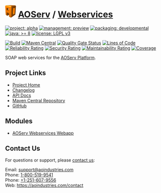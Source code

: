 # [<img src="ao-logo.png" alt="AO Logo" width="35" height="40">](https://github.com/ao-apps) [AOServ](https://aoindustries.com/aoserv/) / [Webservices](https://github.com/ao-apps/aoserv-webservices)

[![project: alpha](https://aoindustries.com/ao-badges/project-alpha.svg)](https://aoindustries.com/life-cycle#project-alpha)
[![management: preview](https://aoindustries.com/ao-badges/management-preview.svg)](https://aoindustries.com/life-cycle#management-preview)
[![packaging: developmental](https://aoindustries.com/ao-badges/packaging-developmental.svg)](https://aoindustries.com/life-cycle#packaging-developmental)  
[![java: &gt;= 8](https://aoindustries.com/ao-badges/java-8.svg)](https://docs.oracle.com/javase/8/docs/api/)
[![license: LGPL v3](https://aoindustries.com/ao-badges/license-lgpl-3.0.svg)](https://www.gnu.org/licenses/lgpl-3.0)

[![Build](https://github.com/ao-apps/aoserv-webservices/workflows/Build/badge.svg?branch=master)](https://github.com/ao-apps/aoserv-webservices/actions?query=workflow%3ABuild)
[![Maven Central](https://maven-badges.herokuapp.com/maven-central/com.aoindustries/aoserv-webservices/badge.svg)](https://maven-badges.herokuapp.com/maven-central/com.aoindustries/aoserv-webservices)
[![Quality Gate Status](https://sonarcloud.io/api/project_badges/measure?branch=master&project=com.aoapps.platform%3Aaoapps-webservices&metric=alert_status)](https://sonarcloud.io/dashboard?branch=master&id=com.aoapps.platform%3Aaoapps-webservices)
[![Lines of Code](https://sonarcloud.io/api/project_badges/measure?branch=master&project=com.aoapps.platform%3Aaoapps-webservices&metric=ncloc)](https://sonarcloud.io/component_measures?branch=master&id=com.aoapps.platform%3Aaoapps-webservices&metric=ncloc)  
[![Reliability Rating](https://sonarcloud.io/api/project_badges/measure?branch=master&project=com.aoapps.platform%3Aaoapps-webservices&metric=reliability_rating)](https://sonarcloud.io/component_measures?branch=master&id=com.aoapps.platform%3Aaoapps-webservices&metric=Reliability)
[![Security Rating](https://sonarcloud.io/api/project_badges/measure?branch=master&project=com.aoapps.platform%3Aaoapps-webservices&metric=security_rating)](https://sonarcloud.io/component_measures?branch=master&id=com.aoapps.platform%3Aaoapps-webservices&metric=Security)
[![Maintainability Rating](https://sonarcloud.io/api/project_badges/measure?branch=master&project=com.aoapps.platform%3Aaoapps-webservices&metric=sqale_rating)](https://sonarcloud.io/component_measures?branch=master&id=com.aoapps.platform%3Aaoapps-webservices&metric=Maintainability)
[![Coverage](https://sonarcloud.io/api/project_badges/measure?branch=master&project=com.aoapps.platform%3Aaoapps-webservices&metric=coverage)](https://sonarcloud.io/component_measures?branch=master&id=com.aoapps.platform%3Aaoapps-webservices&metric=Coverage)

SOAP web services for the [AOServ Platform](https://aoindustries.com/aoserv/).

## Project Links
* [Project Home](https://aoindustries.com/aoserv/webservices/)
* [Changelog](https://aoindustries.com/aoserv/webservices/changelog)
* [API Docs](https://aoindustries.com/aoserv/webservices/apidocs/)
* [Maven Central Repository](https://search.maven.org/artifact/com.aoindustries/aoserv-webservices)
* [GitHub](https://github.com/ao-apps/aoserv-webservices)

## Modules
* [AOServ Webservices Webapp](https://github.com/ao-apps/aoserv-webservices-webapp)

## Contact Us
For questions or support, please [contact us](https://aoindustries.com/contact):

Email: [support@aoindustries.com](mailto:support@aoindustries.com)  
Phone: [1-800-519-9541](tel:1-800-519-9541)  
Phone: [+1-251-607-9556](tel:+1-251-607-9556)  
Web: https://aoindustries.com/contact
